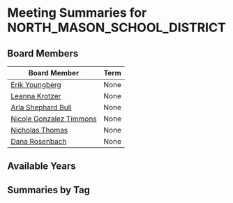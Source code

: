 # Meeting Summaries for NORTH_MASON_SCHOOL_DISTRICT

## Board Members

| Board Member       | Term           |
|--------------------|----------------|
| [Erik Youngberg](board_member_200.md) | None |
| [Leanna Krotzer](board_member_201.md) | None |
| [Arla Shephard Bull](board_member_202.md) | None |
| [Nicole Gonzalez Timmons](board_member_203.md) | None |
| [Nicholas Thomas](board_member_204.md) | None |
| [Dana Rosenbach](board_member_205.md) | None |

## Available Years

## Summaries by Tag
